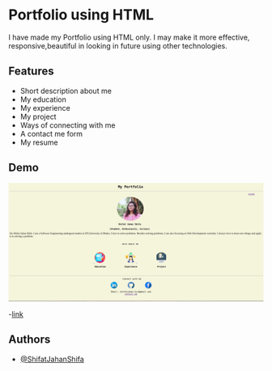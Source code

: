 
# Portfolio using HTML 

I have made my Portfolio using HTML only. I may make it more effective, responsive,beautiful in looking in future using other technologies. 



## Features

- Short description about me
- My education
- My experience
- My project
- Ways of connecting with me
- A contact me form 
- My resume


## Demo

![](https://github.com/ShifatJahanShifa/Portfolio/blob/main/Portfolio.png)


-[link](http://127.0.0.1:5500/index.html)

## Authors

- [@ShifatJahanShifa](https://www.github.com/ShifatJahanShifa)

